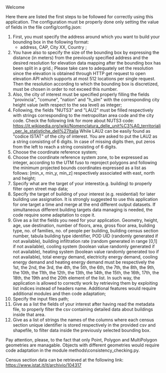 Welcome

Here there are listed the first steps to be followed for correctly using this application.
The configuration must be properly done only setting the value of fields in the file config/config.json:

1) First, you must specify the address around which you want to build your bounding box in the following format:
   - address, CAP, City XX, Country ;
2) You have also to specify the size of the bounding box by expressing the distance (in meters) from the previously specified address and the desired resolution for elevation data mapping after the bounding box has been split in a grid.;
Please take care to adequately set the resolution since the elevation is obtained through HTTP get request to open elevation API which supports at most 512 locations per single request.
Then the resolution according to which the bounding box is discretized, must be chosen in order to not exceed this number.
3) Also, the city of interest must be specified properly filling the fields "provincia", "comune", "nation" and "h_slm" with the corresponding city height value (with respect to the sea level) as integer;
4) Following, the fields "NUTS3" and "LAU2" must be filled respectively with strings corresponding to the metropolitan area code and the city code. 
Check the following link for more about NUTS3 code:
https://it.wikipedia.org/wiki/Nomenclatura_delle_unit%C3%A0_territoriali_per_le_statistiche_dell%27Italia
While LAU2 can be easily found as "codice ISTAT" of the city of interest.
You are asked to put the LAU2 as a string consisting of 6 digits. In case of missing digits then, put zeros from the left to reach a string consisting of 6 digits.
5) Choose the coordinate reference system;
6) Choose the coordinate reference system zone, to be expressed as integer, according to the UTM fuso to reproject polygons and following the minimum projected bounds coordinates expressed as a list as follows:
[min_x, min_y, min_z] respectively associated with east, north and height;
7) Specify what are the target of your interest(e.g. building) to properly filter open street map data;
8) Specify the target of building of your interest (e.g. residential) for later building use assignation.
It is strongly suggested to use this application for one target a time and merge at the end different output datasets.
If simultaneous different building targets data managing is needed, the code require some adaptation to cope it.
9) Give as a list the fields you need for your application. 
Geometry, height, age, use destination, number of floors, area, gross floor area, building type, no. of families, no. of people per building, building census section number, 
tabula building type identifier, POD UID (randomly generated if not available), building infiltration rate (random generated in range [0,1] if not available), 
cooling system (boolean value randomly generated if not available), heating system (boolean value randomly generated too if not available), total energy demand, 
electricity energy demand, cooling energy demand and heating energy demand must be respectively the 
1st, the 2nd, the 3rd, the 4th, the 5th, the 6th, the 7th, the 8th, the 9th, the 10th, the 11th, the 12th, the 13th, the 14th, the 15th, the 16th, 17th, the 18th, the 19th and the 20th element of the list. 
In such way, the application is allowed to correctly work by retrieving them by exploiting list indices instead of headers name.
Additional features would require additional modules and then code adaptation;
10) Specify the input files path; 
11) Give as a list the fields of your interest after having read the metadata file, to properly filter the csv containing detailed data about buildings inside that area. 
12) Give as a list of strings the names of the columns where each census section unique identifier is stored respectively in the provided csv and shapefile, to filter data inside the previously selected bounding box. 

Pay attention, please, to the fact that only Point, Polygon and MultiPolygon geometries are managable. 
Objects with different geometries would require code adaptation in the module methods\consistency_checking.py.

Census section data can be retrieved at the following link:
https://www.istat.it/it/archivio/104317